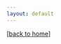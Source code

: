 ```yaml
---
layout: default
---
```

[[back to home](./)]  

<script src="test.js"></script>
<script>
    alert("did?");
</script>